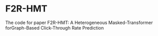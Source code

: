 # F2R-HMT
The code for paper F2R-HMT: A Heterogeneous Masked-Transformer forGraph-Based Click-Through Rate Prediction
